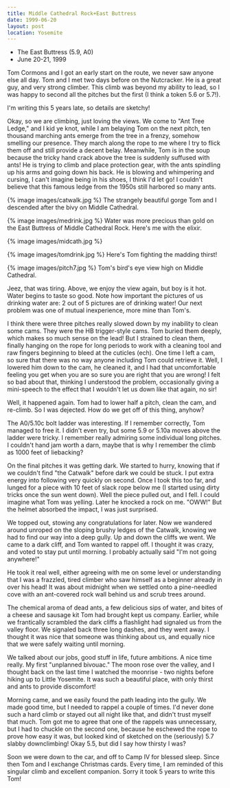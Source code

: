 ```yaml
---
title: Middle Cathedral Rock+East Buttress
date: 1999-06-20
layout: post
location: Yosemite
---
```


* The East Buttress (5.9, A0)
* June 20-21, 1999

Tom Cormons and I got an early start on the route, we never saw anyone
else all day.  Tom and I met two days before on the Nutcracker. He is
a great guy, and very strong climber.  This climb was beyond my
ability to lead, so I was happy to second all the pitches but the
first (I think a token 5.6 or 5.7!).


I'm writing this 5 years late, so details are sketchy!


Okay, so we are climbing, just loving the views. We come to "Ant Tree
Ledge," and I kid ye knot, while I am belaying Tom on the next pitch,
ten thousand marching ants emerge from the tree in a frenzy, somehow
smelling our presence. They march along the rope to me where I try to
flick them off and still provide a decent belay. Meanwhile, Tom is in
the soup because the tricky hand crack above the tree is suddenly
suffused with ants! He is trying to climb and place protection gear,
with the ants spindling up his arms and going down his back. He is
blowing and whimpering and cursing, I can't imagine being in his
shoes, I think I'd let go! I couldn't believe that this famous ledge
from the 1950s still harbored so many ants.





{% image images/catwalk.jpg %}
The strangely beautiful gorge Tom and I descended after the bivy on
Middle Cathedral.

{% image images/medrink.jpg %}
Water was more precious than gold on the East Buttress of Middle
Cathedral Rock. Here's me with the elixir.


{% image images/midcath.jpg %}

{% image images/tomdrink.jpg %}
Here's Tom fighting the madding thirst!


{% image images/pitch7.jpg %}
Tom's bird's eye view high on Middle Cathedral.

Jeez, that was tiring. Above, we enjoy the view again, but boy is it
hot. Water begins to taste so good. Note how important the pictures of
us drinking water are: 2 out of 5 pictures are of drinking water! Our
next problem was one of mutual inexperience, more mine than Tom's.


I think there were three pitches really slowed down by my inability to
clean some cams. They were the HB trigger-style cams. Tom buried them
deeply, which makes so much sense on the lead! But I strained to clean
them, finally hanging on the rope for long periods to work with a
cleaning tool and raw fingers beginning to bleed at the cuticles
(ech). One time I left a cam, so sure that there was no way anyone
including Tom could retrieve it. Well, I lowered him down to the cam,
he cleaned it, and I had that uncomfortable feeling you get when you
are so sure you are right that you are wrong! I felt so bad about
that, thinking I understood the problem, occasionally giving a
mini-speech to the effect that I wouldn't let us down like that again,
no sir!


Well, it happened again. Tom had to lower half a pitch, clean the cam,
and re-climb. So I was dejected.  How do we get off of this thing,
anyhow?


The A0/5.10c bolt ladder was interesting. If I remember correctly, Tom
managed to free it. I didn't even try, but some 5.9 or 5.10a moves
above the ladder were tricky. I remember really admiring some
individual long pitches. I couldn't hand jam worth a darn, maybe that
is why I remember the climb as 1000 feet of liebacking?


On the final pitches it was getting dark. We started to hurry, knowing
that if we couldn't find "the Catwalk" before dark we could be
stuck. I put extra energy into following very quickly on second.  Once
I took this too far, and lunged for a piece with 10 feet of slack rope
below me (I started using dirty tricks once the sun went down). Well
the piece pulled out, and I fell. I could imagine what Tom was
yelling. Later he knocked a rock on me. "OWW!" But the helmet absorbed
the impact, I was just surprised.


We topped out, stowing any congratulations for later. Now we wandered
around unroped on the sloping brushy ledges of the Catwalk, knowing we
had to find our way into a deep gully. Up and down the cliffs we
went. We came to a dark cliff, and Tom wanted to rappel off. I thought
it was crazy, and voted to stay put until morning. I probably actually
said "I'm not going anywhere!"


He took it real well, either agreeing with me on some level or
understanding that I was a frazzled, tired climber who saw himself as
a beginner already in over his head! It was about midnight when we
settled onto a pine-needled cove with an ant-covered rock wall behind
us and scrub trees around.


The chemical aroma of dead ants, a few delicious sips of water, and
bites of a cheese and sausage kit Tom had brought kept us
company. Earlier, while we frantically scrambled the dark cliffs a
flashlight had signaled us from the valley floor. We signaled back
three long dashes, and they went away. I thought it was nice that
someone was thinking about us, and equally nice that we were safely
waiting until morning.


We talked about our jobs, good stuff in life, future ambitions. A nice
time really. My first "unplanned bivouac." The moon rose over the
valley, and I thought back on the last time I watched the moonrise -
two nights before hiking up to Little Yosemite. It was such a
beautiful place, with only thirst and ants to provide discomfort!


Morning came, and we easily found the path leading into the gully. We
made good time, but I needed to rappel a couple of times. I'd never
done such a hard climb or stayed out all night like that, and didn't
trust myself that much. Tom got me to agree that one of the rappels
was unnecessary, but I had to chuckle on the second one, because he
eschewed the rope to prove how easy it was, but looked kind of
sketched on the (seriously) 5.7 slabby downclimbing! Okay 5.5, but did
I say how thirsty I was?


Soon we were down to the car, and off to Camp IV for blessed
sleep. Since then Tom and I exchange Christmas cards. Every time, I am
reminded of this singular climb and excellent companion.  Sorry it
took 5 years to write this Tom!


